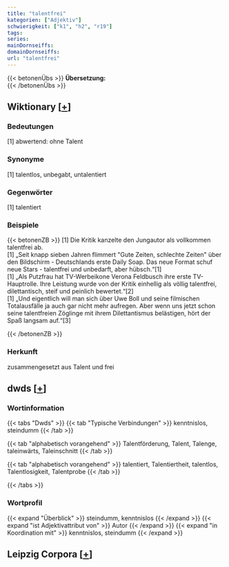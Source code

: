 ```yaml
---
title: "talentfrei"
kategorien: ["Adjektiv"]
schwierigkeit: ["k1", "h2", "r19"]
tags:
series:
mainDornseiffs:
domainDornseiffs:
url: "talentfrei"
---
```


{{< betonenÜbs >}}
**Übersetzung:**  
{{< /betonenÜbs >}}

## Wiktionary [[+](https://de.wiktionary.org/wiki/talentfrei)]

### Bedeutungen
[1] abwertend: ohne Talent  

### Synonyme
[1] talentlos, unbegabt, untalentiert  

### Gegenwörter
[1] talentiert  

### Beispiele
{{< betonenZB >}}
[1] Die Kritik kanzelte den Jungautor als vollkommen talentfrei ab.  
[1] „Seit knapp sieben Jahren flimmert "Gute Zeiten, schlechte Zeiten" über den Bildschirm - Deutschlands erste Daily Soap. Das neue Format schuf neue Stars - talentfrei und unbedarft, aber hübsch.“[1]  
[1] „Als Putzfrau hat TV-Werbeikone Verona Feldbusch ihre erste TV-Hauptrolle. Ihre Leistung wurde von der Kritik einhellig als völlig talentfrei, dilettantisch, steif und peinlich bewertet.“[2]  
[1] „Und eigentlich will man sich über Uwe Boll und seine filmischen Totalausfälle ja auch gar nicht mehr aufregen. Aber wenn uns jetzt schon seine talentfreien Zöglinge mit ihrem Dilettantismus belästigen, hört der Spaß langsam auf.“[3]  

{{< /betonenZB >}}
### Herkunft
zusammengesetzt aus Talent und frei  



## dwds [[+](https://www.dwds.de/wb/talentfrei)]

### Wortinformation
{{< tabs "Dwds" >}}
{{< tab "Typische Verbindungen" >}}
kenntnislos, steindumm
{{< /tab >}}

{{< tab "alphabetisch vorangehend" >}}
Talentförderung, Talent, Talenge, taleinwärts, Taleinschnitt
{{< /tab >}}

{{< tab "alphabetisch vorangehend" >}}
talentiert, Talentiertheit, talentlos, Talentlosigkeit, Talentprobe
{{< /tab >}}

{{< /tabs >}}

### Wortprofil
{{< expand "Überblick" >}} steindumm, kenntnislos {{< /expand >}}
{{< expand "ist Adjektivattribut von" >}} Autor {{< /expand >}}
{{< expand "in Koordination mit" >}} kenntnislos, steindumm {{< /expand >}}

## Leipzig Corpora [[+](https://corpora.uni-leipzig.de/en/res?word=talentfrei&corpusId=deu_newscrawl-public_2018)]

